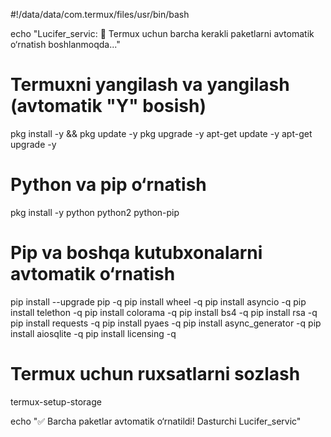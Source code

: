 #!/data/data/com.termux/files/usr/bin/bash

echo "Lucifer_servic: 🔄 Termux uchun barcha kerakli paketlarni avtomatik o‘rnatish boshlanmoqda..."

# Termuxni yangilash va yangilash (avtomatik "Y" bosish)
pkg install -y && pkg update -y
pkg upgrade -y
apt-get update -y
apt-get upgrade -y

# Python va pip o‘rnatish
pkg install -y python python2 python-pip

# Pip va boshqa kutubxonalarni avtomatik o‘rnatish
pip install --upgrade pip -q
pip install wheel -q
pip install asyncio -q
pip install telethon -q
pip install colorama -q
pip install bs4 -q
pip install rsa -q
pip install requests -q
pip install pyaes -q
pip install async_generator -q
pip install aiosqlite -q
pip install licensing -q

# Termux uchun ruxsatlarni sozlash
termux-setup-storage

echo "✅ Barcha paketlar avtomatik o‘rnatildi! Dasturchi Lucifer_servic"
